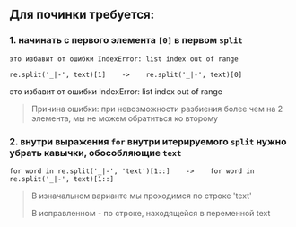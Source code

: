 ## Для починки требуется:
### 1. начинать с первого элемента `[0]` в первом `split`
	это избавит от ошибки IndexError: list index out of range
```
re.split('_|-', text)[1]    ->    re.split('_|-', text)[0]
```
это избавит от ошибки IndexError: list index out of range
>Причина ошибки: при невозможности разбиения более чем на 2 элемента, мы не можем обратиться ко второму
            
### 2. внутри выражения `for` внутри итерируемого `split` нужно убрать кавычки, обособляющие `text`
```
for word in re.split('_|-', 'text')[1::]    ->    for word in re.split('_|-', text)[1::]
```
><p>В изначальном варианте мы проходимся по строке 'text' </p>
><p>В исправленном - по строке, находящейся в переменной text</p>